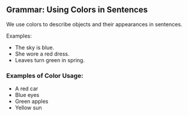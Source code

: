 <!-- content/Level1/Lesson7/grammar/grammar.md -->

## Grammar: Using Colors in Sentences

We use colors to describe objects and their appearances in sentences.

Examples:
- The sky is blue.
- She wore a red dress.
- Leaves turn green in spring.

### Examples of Color Usage:
- A red car
- Blue eyes
- Green apples
- Yellow sun

